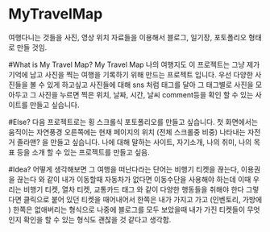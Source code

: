 # MyTravelMap
여행다니는 것들을 사진, 영상 위치 자료들을 이용해서 블로그, 일기장, 포토폴리오 형태로 만들 것임.

#What is My Travel Map?
My Travel Map 나의 여행지도
이 프로젝트는 그냥 제가 기억에 남고 사진을 찍는 여행을 기록하기 위해 만드는 프로젝트 입니다.
우선 다양한 사진들을 볼 수 있게 하고싶고 사진들에 대해 sns 처럼 태그를 달아 그 태그별로 사진을 모아두고
그 사진을 누르면 찍은 위치, 날짜, 시간, 날씨 comment등을 확인 할 수 있는 사이트를 만들고 싶습니다.

#Else?
다음 프로젝트로는 횡 스크롤식 포토폴리오를 만들고 싶습니다.
첫 화면에서는 움직이는 자연풍경 오른쪽에는 현재 페이지의 위치 (전체 스크롤중 비중) 나타내는 자전거 졸라맨? 을 만들고 싶습니다.
나에 대해 말하는 사이트, 자기소개, 나의 취미, 나의 목표 등을 소개 할 수 있는 프로젝트를 만들고 싶음.

#Idea?
어떻게 생각해보면 그 여행을 떠난다라는 단어는 비행기 티켓을 끊는다, 이용권을 끊는다 와 같이 내가 이동할때 자동차가 없다면 이동수단을 사용해야 하는데
이때 우리는 비행기 티켓, 열차 티켓, 교통카드 태그 와 같이 다양한 행동들을 취해야 한다
그렇다면 클릭으로 붙어 있던 티켓을 때어내어서 한쪽은 내가 가지고 가고 (인벤토리, 가방에 ) 한쪽은 없애버리는 형식으로
나중에 블로그를 모두 보았을때 내가 가진 티켓들이 무엇인지 확인을 할 수 있는 형식도 괜찮을 것 같다고 생각함.